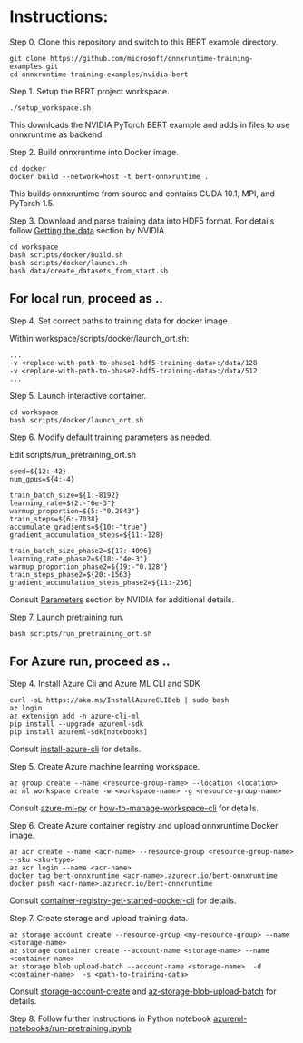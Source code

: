 # Instructions:

Step 0. Clone this repository and switch to this BERT example directory. 

```
git clone https://github.com/microsoft/onnxruntime-training-examples.git
cd onnxruntime-training-examples/nvidia-bert
```

Step 1. Setup the BERT project workspace.

```
./setup_workspace.sh
```

This downloads the NVIDIA PyTorch BERT example and adds in files to use onnxruntime as backend.

Step 2. Build onnxruntime into Docker image.
```
cd docker
docker build --network=host -t bert-onnxruntime .
```
This builds onnxruntime from source and contains CUDA 10.1, MPI, and PyTorch 1.5.

Step 3. Download and parse training data into HDF5 format. For details follow [Getting the data](https://github.com/NVIDIA/DeepLearningExamples/tree/master/PyTorch/LanguageModeling/BERT#getting-the-data) section by NVIDIA. 

```
cd workspace
bash scripts/docker/build.sh
bash scripts/docker/launch.sh
bash data/create_datasets_from_start.sh 
```

## For local run, proceed as ..

Step 4. Set correct paths to training data for docker image.

Within workspace/scripts/docker/launch_ort.sh:
```
...
-v <replace-with-path-to-phase1-hdf5-training-data>:/data/128 
-v <replace-with-path-to-phase2-hdf5-training-data>:/data/512
...
```
Step 5. Launch interactive container.
```
cd workspace
bash scripts/docker/launch_ort.sh
```

Step 6. Modify default training parameters as needed.

Edit scripts/run_pretraining_ort.sh
```
seed=${12:-42}
num_gpus=${4:-4}

train_batch_size=${1:-8192} 
learning_rate=${2:-"6e-3"}
warmup_proportion=${5:-"0.2843"}
train_steps=${6:-7038}
accumulate_gradients=${10:-"true"}
gradient_accumulation_steps=${11:-128}

train_batch_size_phase2=${17:-4096}
learning_rate_phase2=${18:-"4e-3"}
warmup_proportion_phase2=${19:-"0.128"}
train_steps_phase2=${20:-1563}
gradient_accumulation_steps_phase2=${11:-256} 
```

Consult [Parameters](https://github.com/NVIDIA/DeepLearningExamples/tree/master/PyTorch/LanguageModeling/BERT#parameters) section by NVIDIA for additional details.

Step 7. Launch pretraining run.    
```
bash scripts/run_pretraining_ort.sh
```

## For Azure run, proceed as ..

Step 4. Install Azure Cli and Azure ML CLI and SDK

```
curl -sL https://aka.ms/InstallAzureCLIDeb | sudo bash
az login
az extension add -n azure-cli-ml
pip install --upgrade azureml-sdk
pip install azureml-sdk[notebooks]
```
Consult [install-azure-cli](https://docs.microsoft.com/en-us/cli/azure/install-azure-cli?view=azure-cli-latest) for details.

Step 5. Create Azure machine learning workspace.
```
az group create --name <resource-group-name> --location <location>
az ml workspace create -w <workspace-name> -g <resource-group-name>
```
Consult [azure-ml-py](https://docs.microsoft.com/en-us/python/api/overview/azure/ml/?view=azure-ml-py) or [how-to-manage-workspace-cli](https://docs.microsoft.com/en-us/azure/machine-learning/how-to-manage-workspace-cli) for details.

Step 6. Create Azure container registry and upload onnxruntime Docker image.

```
az acr create --name <acr-name> --resource-group <resource-group-name> --sku <sku-type>
az acr login --name <acr-name>
docker tag bert-onnxruntime <acr-name>.azurecr.io/bert-onnxruntime
docker push <acr-name>.azurecr.io/bert-onnxruntime
```

Consult [container-registry-get-started-docker-cli](https://docs.microsoft.com/en-us/azure/container-registry/container-registry-get-started-docker-cli) for details.

Step 7. Create storage and upload training data.
    
```
az storage account create --resource-group <my-resource-group> --name <storage-name>
az storage container create --account-name <storage-name> --name <container-name>
az storage blob upload-batch --account-name <storage-name>  -d <container-name>  -s <path-to-training-data>
```
Consult [storage-account-create](https://docs.microsoft.com/en-us/azure/storage/common/storage-account-create?tabs=azure-portal)
and [az-storage-blob-upload-batch](https://docs.microsoft.com/en-us/cli/azure/storage/blob?view=azure-cli-latest#az-storage-blob-upload-batch) for details.

Step 8. Follow further instructions in Python notebook [azureml-notebooks/run-pretraining.ipynb](azureml-notebooks/run-pretraining.ipynb)
    